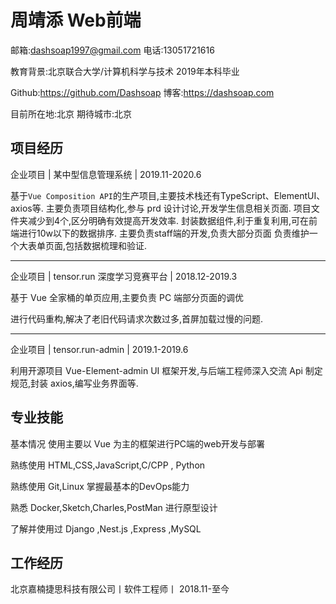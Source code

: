 # 周靖添 Web前端

邮箱:dashsoap1997@gmail.com      电话:13051721616

教育背景:北京联合大学/计算机科学与技术 2019年本科毕业

Github:<https://github.com/Dashsoap> 博客:<https://dashsoap.com>

目前所在地:北京      期待城市:北京

## 项目经历

企业项目 | 某中型信息管理系统 | 2019.11-2020.6

基于` Vue Composition API `的生产项目,主要技术栈还有TypeScript、ElementUI、axios等.
主要负责项目结构化,参与 prd 设计讨论,开发学生信息相关页面.
项目文件夹减少到4个,区分明确有效提高开发效率.
封装数据组件,利于重复利用,可在前端进行10w以下的数据排序.
主要负责staff端的开发,负责大部分页面
负责维护一个大表单页面,包括数据梳理和验证.

********************************************************************************

企业项目 | tensor.run 深度学习竞赛平台 | 2018.12-2019.3

基于 Vue 全家桶的单页应用,主要负责 PC 端部分页面的调优

进行代码重构,解决了老旧代码请求次数过多,首屏加载过慢的问题.

********************************************************************************

企业项目 | tensor.run-admin | 2019.1-2019.6

利用开源项目 Vue-Element-admin UI 框架开发,与后端工程师深入交流 Api 制定规范,封装 axios,编写业务界面等.

## 专业技能

基本情况 使用主要以 Vue 为主的框架进行PC端的web开发与部署

熟练使用 HTML,CSS,JavaScript,C/CPP , Python

熟练使用 Git,Linux 掌握最基本的DevOps能力

熟悉 Docker,Sketch,Charles,PostMan 进行原型设计

了解并使用过 Django ,Nest.js ,Express ,MySQL

## 工作经历

北京嘉楠捷思科技有限公司丨软件工程师丨 2018.11-至今
